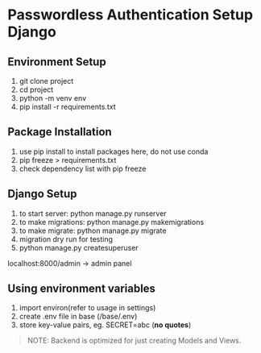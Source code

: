 # Passwordless Authentication Setup Django

## Environment Setup 
1. git clone project
2. cd project
3. python -m venv env
4. pip install -r requirements.txt

## Package Installation
1. use pip install to install packages here, do not use conda
2. pip freeze > requirements.txt
3. check dependency list with pip freeze

## Django Setup
1. to start server: python manage.py runserver
2. to make migrations: python manage.py makemigrations
3. to make migrate: python manage.py migrate
4. migration dry run for testing 
5. python manage.py createsuperuser

localhost:8000/admin -> admin panel

## Using environment variables
1. import environ(refer to usage in settings)
2. create .env file in base (/base/.env)
3. store key-value pairs, eg. SECRET=abc (**no quotes**)

> NOTE: Backend is optimized for just creating Models and Views. 
